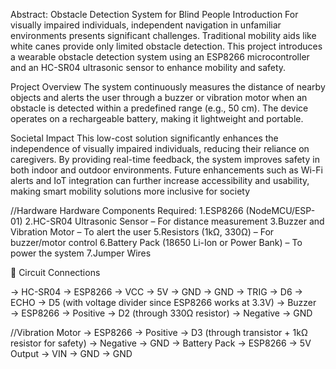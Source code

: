 Abstract: Obstacle Detection System for Blind People
Introduction
For visually impaired individuals, independent navigation in unfamiliar environments presents significant challenges. Traditional mobility aids like white canes provide only limited obstacle detection. This project introduces a wearable obstacle detection system using an ESP8266 microcontroller and an HC-SR04 ultrasonic sensor to enhance mobility and safety.

Project Overview
The system continuously measures the distance of nearby objects and alerts the user through a buzzer or vibration motor when an obstacle is detected within a predefined range (e.g., 50 cm). The device operates on a rechargeable battery, making it lightweight and portable.

Societal Impact
This low-cost solution significantly enhances the independence of visually impaired individuals, reducing their reliance on caregivers. By providing real-time feedback, the system improves safety in both indoor and outdoor environments. Future enhancements such as Wi-Fi alerts and IoT integration can further increase accessibility and usability, making smart mobility solutions more inclusive for society


 //Hardware
Hardware Components Required:
1.ESP8266 (NodeMCU/ESP-01)
2.HC-SR04 Ultrasonic Sensor – For distance measurement
3.Buzzer and Vibration Motor – To alert the user
5.Resistors (1kΩ, 330Ω) – For buzzer/motor control
6.Battery Pack (18650 Li-Ion or Power Bank) – To power the system
7.Jumper Wires

🔌 Circuit Connections

-> HC-SR04 → ESP8266
-> VCC → 5V
-> GND → GND
-> TRIG → D6
-> ECHO → D5 (with voltage divider since ESP8266 works at 3.3V)
-> Buzzer → ESP8266
-> Positive → D2 (through 330Ω resistor)
-> Negative → GND

//Vibration Motor → ESP8266
-> Positive → D3 (through transistor + 1kΩ resistor for safety)
-> Negative → GND
-> Battery Pack → ESP8266
-> 5V Output → VIN
-> GND → GND
